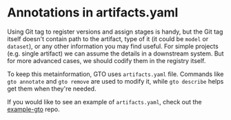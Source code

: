 # Annotations in artifacts.yaml

Using Git tag to register versions and assign stages is handy, but the Git tag
itself doesn't contain path to the artifact, type of it (it could be `model` or
`dataset`), or any other information you may find useful. For simple projects
(e.g. single artifact) we can assume the details in a downstream system. But for
more advanced cases, we should codify them in the registry itself.

To keep this metainformation, GTO uses `artifacts.yaml` file. Commands like
`gto annotate` and `gto remove` are used to modify it, while `gto describe`
helps get them when they're needed.

If you would like to see an example of `artifacts.yaml`, check out the
[example-gto](https://github.com/iterative/example-gto/blob/main/artifacts.yaml)
repo.
